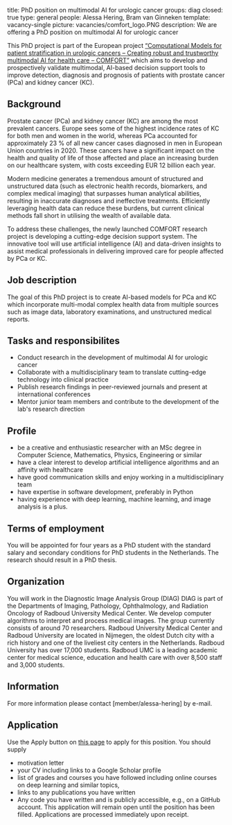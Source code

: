 title: PhD position on multimodal AI for urologic cancer
groups: diag
closed: true
type: general 
people: Alessa Hering, Bram van Ginneken
template: vacancy-single
picture: vacancies/comfort_logo.PNG
description: We are offering a PhD position on multimodal AI for urologic cancer

This PhD project is part of the European project [“Computational Models for patient stratification in urologic cancers – Creating robust and trustworthy multimodal AI for health care – COMFORT”](https://www.comfort-ai.eu/) which aims to develop and prospectively validate multimodal, AI-based decision support tools to improve detection, diagnosis and prognosis of patients with prostate cancer (PCa) and kidney cancer (KC).

## Background

Prostate cancer (PCa) and kidney cancer (KC) are among the most prevalent cancers. Europe sees some of the highest incidence rates of KC for both men and women in the world, whereas PCa accounted for approximately 23 % of all new cancer cases diagnosed in men in European Union countries in 2020. These cancers have a significant impact on the health and quality of life of those affected and place an increasing burden on our healthcare system, with costs exceeding EUR 12 billion each year.

Modern medicine generates a tremendous amount of structured and unstructured data (such as electronic health records, biomarkers, and complex medical imaging) that surpasses human analytical abilities, resulting in inaccurate diagnoses and ineffective treatments. Efficiently leveraging health data can reduce these burdens, but current clinical methods fall short in utilising the wealth of available data.

To address these challenges, the newly launched COMFORT research project is developing a cutting-edge decision support system. The innovative tool will use artificial intelligence (AI) and data-driven insights to assist medical professionals in delivering improved care for people affected by PCa or KC.

## Job description
The goal of this PhD project is to create AI-based models for PCa and KC which incorporate multi-modal complex health data from multiple sources such as image data, laboratory examinations, and unstructured medical reports.


## Tasks and responsibilites

- Conduct research in the development of multimodal AI for urologic cancer
- Collaborate with a multidisciplinary team to translate cutting-edge technology into clinical practice
- Publish research findings in peer-reviewed journals and present at international conferences
- Mentor junior team members and contribute to the development of the lab's research direction


## Profile
- be a creative and enthusiastic researcher with an MSc degree in Computer Science, Mathematics, Physics, Engineering or similar
- have a clear interest to develop artificial intelligence algorithms and an affinity with healthcare 
- have good communication skills and enjoy working in a multidisciplinary team
- have expertise in software development, preferably in Python
- having experience with deep learning, machine learning, and image analysis is a plus.

## Terms of employment
You will be appointed for four years as a PhD student with the standard salary and secondary conditions for PhD students in the Netherlands. The research should result in a PhD thesis.

## Organization
You will work in the Diagnostic Image Analysis Group (DIAG) DIAG is part of the Departments of Imaging, Pathology, Ophthalmology, and Radiation Oncology of Radboud University Medical Center. We develop computer algorithms to interpret and process medical images. The group currently consists of around 70 researchers. Radboud University Medical Center and Radboud University are located in Nijmegen, the oldest Dutch city with a rich history and one of the liveliest city centers in the Netherlands. Radboud University has over 17,000 students. Radboud UMC is a leading academic center for medical science, education and health care with over 8,500 staff and 3,000 students.

## Information
For more information please contact [member/alessa-hering] by e-mail.

## Application
Use the Apply button on [this page](https://www.radboudumc.nl/en/vacancies/135362-phd-candidate-multimodal-ai-for-urologic-cancer) to apply for this position. You should supply
- motivation letter
- your CV including links to a Google Scholar profile 
- list of grades and courses you have followed including online courses on deep learning and similar topics, 
- links to any publications you have written
- Any code you have written and is publicly accessible, e.g., on a GitHub account. 
This application will remain open until the position has been filled. Applications are processed immediately upon receipt. 

